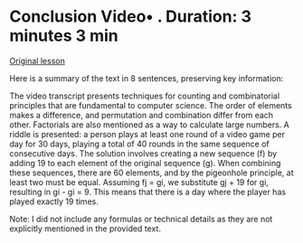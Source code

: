 # Conclusion Video• . Duration: 3 minutes 3 min

[Original lesson](https://www.coursera.org/learn/uol-fundamentals-of-computer-science/lecture/9EuHK/conclusion)

Here is a summary of the text in 8 sentences, preserving key information:

The video transcript presents techniques for counting and combinatorial principles that are fundamental to computer science. The order of elements makes a difference, and permutation and combination differ from each other. Factorials are also mentioned as a way to calculate large numbers. A riddle is presented: a person plays at least one round of a video game per day for 30 days, playing a total of 40 rounds in the same sequence of consecutive days. The solution involves creating a new sequence (f) by adding 19 to each element of the original sequence (g). When combining these sequences, there are 60 elements, and by the pigeonhole principle, at least two must be equal. Assuming fj = gi, we substitute gj + 19 for gi, resulting in gi - gi = 9. This means that there is a day where the player has played exactly 19 times.

Note: I did not include any formulas or technical details as they are not explicitly mentioned in the provided text.

